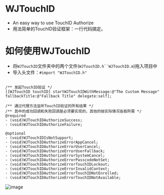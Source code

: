 # WJTouchID
  * An easy way to use TouchID Authorize
  * 用法简单的TouchID验证框架：一行代码搞定。
 
# 如何使用WJTouchID 
  * 将`WJTouchID`文件夹中的两个文件(`WJTouchID.h``WJTouchID.m`)拖入项目中
  * 导入头文件：`#import "WJTouchID.h"`
```objc 

/** 发起TouchID验证 */
[[WJTouchID touchID] startWJTouchIDWithMessage:@"The Custom Message" fallbackTitle:@"Fallback Title" delegate:self];

/** 通过代理方法监听TouchID验证的所有结果 */ 
/** 其中的成功回调和失败回调是必须要实现的，其他的按实际情况各取所需 */ 
@required
- (void)WJTouchIDAuthorizeSuccess; 
- (void)WJTouchIDAuthorizeFailure; 

@optional
- (void)WJTouchIDIsNotSupport;
- (void)WJTouchIDAuthorizeErrorAppCancel;
- (void)WJTouchIDAuthorizeErrorUserCancel; 
- (void)WJTouchIDAuthorizeErrorUserFallback; 
- (void)WJTouchIDAuthorizeErrorSystemCancel; 
- (void)WJTouchIDAuthorizeErrorPasscodeNotSet; 
- (void)WJTouchIDAuthorizeErrorTouchIDLockout;
- (void)WJTouchIDAuthorizeErrorInvalidContext;
- (void)WJTouchIDAuthorizeErrorTouchIDNotEnrolled; 
- (void)WJTouchIDAuthorizeErrorTouchIDNotAvailable;
```
![image](https://github.com/bringbird/WJTouchID/raw/master/WJTouchID_2.gif)
